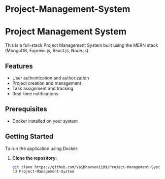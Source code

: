﻿# Project-Management-System
# Project Management System

This is a full-stack Project Management System built using the MERN stack (MongoDB, Express.js, React.js, Node.js).

## Features

- User authentication and authorization
- Project creation and management
- Task assignment and tracking
- Real-time notifications

## Prerequisites

- Docker installed on your system

## Getting Started

To run the application using Docker:

1. **Clone the repository:**

   ```bash
   git clone https://github.com/Vaibhavsoni109/Project-Management-System.git
   cd Project-Management-System
